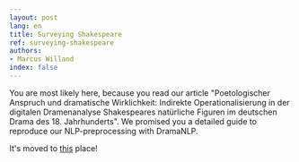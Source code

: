 ```yaml
---
layout: post
lang: en
title: Surveying Shakespeare
ref: surveying-shakespeare
authors:
- Marcus Willand
index: false
---
```


You are most likely here, because you read our article "Poetologischer Anspruch und dramatische Wirklichkeit: Indirekte Operationalisierung in der digitalen Dramenanalyse Shakespeares natürliche Figuren im deutschen Drama des 18. Jahrhunderts". We promised you a detailed guide to reproduce our NLP-preprocessing with DramaNLP.

It's moved to [this](https://github.com/quadrama/DramaNLP#dramanlp) place!

